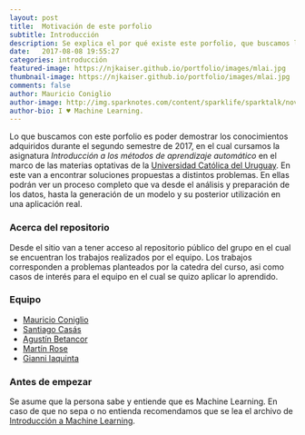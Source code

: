 ```yaml
---
layout: post
title:  Motivación de este porfolio
subtitle: Introducción
description: Se explica el por qué existe este porfolio, que buscamos lograr con el mismo y a quien va dirigido.
date:   2017-08-08 19:55:27
categories: introducción
featured-image: https://njkaiser.github.io/portfolio/images/mlai.jpg
thumbnail-image: https://njkaiser.github.io/portfolio/images/mlai.jpg
comments: false
author: Mauricio Coniglio
author-image: http://img.sparknotes.com/content/sparklife/sparktalk/nov2016litchardeathquiz1_MediumWide.jpg
author-bio: I ♥ Machine Learning.
---
```

Lo que buscamos con este porfolio es poder demostrar los conocimientos adquiridos durante el segundo semestre de 2017, en el cual cursamos la asignatura *Introducción a los métodos de aprendizaje automático* en el marco de las materias optativas de la [Universidad Católica del Uruguay](http://ucu.edu.uy/es). En este van a encontrar soluciones propuestas a distintos problemas. En ellas podrán ver un proceso completo que va desde el análisis y preparación de los datos, hasta la generación de un modelo y su posterior utilización en una aplicación real.

### Acerca del repositorio
Desde el sitio van a tener acceso al repositorio público del grupo en el cual se encuentran los trabajos realizados por el equipo.
Los trabajos corresponden a problemas planteados por la catedra del curso, asi como casos de interés para el equipo en el cual se quizo aplicar lo aprendido. 

### Equipo
* [Mauricio Coniglio](https://www.linkedin.com/in/mauricio-coniglio-53b673b4/)
* [Santiago Casás](https://www.linkedin.com/in/santiago-casás-lópez-a39967122/)
* [Agustín Betancor](https://github.com/agustinbet)
* [Martín Rose](https://www.linkedin.com/in/mart%C3%ADn-rose-42349a51/)
* [Gianni Iaquinta](https://www.linkedin.com/in/gianni-iaquinta-mendez-26176489/)

### Antes de empezar
Se asume que la persona sabe y entiende que es Machine Learning. En caso de que no sepa o no entienda recomendamos que se lea el archivo de [Introducción a Machine Learning](https://github.com/chacaa/ML2017/blob/master/introduccion-a-machine-learning.md).